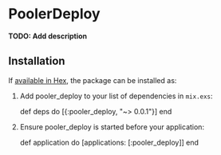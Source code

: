 # PoolerDeploy

**TODO: Add description**

## Installation

If [available in Hex](https://hex.pm/docs/publish), the package can be installed as:

  1. Add pooler_deploy to your list of dependencies in `mix.exs`:

        def deps do
          [{:pooler_deploy, "~> 0.0.1"}]
        end

  2. Ensure pooler_deploy is started before your application:

        def application do
          [applications: [:pooler_deploy]]
        end

